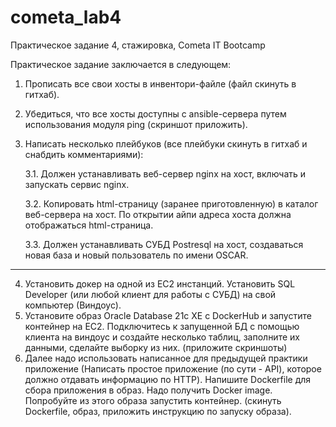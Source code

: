 # cometa_lab4
Практическое задание 4, стажировка, Cometa IT Bootcamp

Практическое задание заключается в следующем:
1. Прописать все свои хосты в инвентори-файле (файл скинуть в гитхаб).
2. Убедиться, что все хосты доступны с ansible-сервера путем использования модуля ping (скриншот приложить).
3. Написать несколько плейбуков (все плейбуки скинуть в гитхаб и снабдить комментариями):

   3.1. Должен устанавливать веб-сервер nginx на хост, включать и запускать сервис nginx.

   3.2. Копировать html-страницу (заранее приготовленную) в каталог веб-сервера на хост. По открытии айпи адреса хоста должна отображаться html-страница.

   3.3. Должен устанавливать СУБД Postresql на хост, создаваться новая база и новый пользователь по имени OSCAR.
----------
4. Установить докер на одной из EC2 инстанций. Установить SQL Developer (или любой клиент для работы с СУБД) на свой компьютер (Виндоус).
5. Установите образ Oracle Database 21c XE с DockerHub и запустите контейнер на EC2. Подключитесь к запущенной БД с помощью клиента на виндоус и создайте несколько таблиц, заполните их данными, сделайте выборку из них. (приложите скриншоты)
6. Далее надо использовать написанное для предыдущей практики приложение (Написать простое приложение (по сути - API), которое должно отдавать информацию по HTTP). Напишите Dockerfile для сбора приложения в образ. Надо получить Docker image. Попробуйте из этого образа запустить контейнер. (скинуть Dockerfile, образ, приложить инструкцию по запуску образа).
